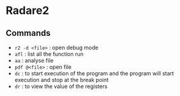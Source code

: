 # Radare2

## Commands

* ```r2 -d <file>``` : open debug mode
* ```afl``` : list all the function run
* ```aa``` : analyse file
* ```pdf @<file>``` : open file 
* ```dc``` : to start execution of the program and the program will start execution and stop at the break point
* ```dr``` : to view the value of the registers